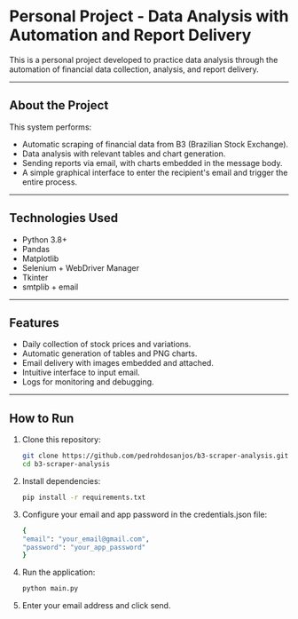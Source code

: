 # Personal Project - Data Analysis with Automation and Report Delivery

This is a personal project developed to practice data analysis through the automation of financial data collection, analysis, and report delivery.

---

## About the Project

This system performs:

- Automatic scraping of financial data from B3 (Brazilian Stock Exchange).  
- Data analysis with relevant tables and chart generation.  
- Sending reports via email, with charts embedded in the message body.  
- A simple graphical interface to enter the recipient's email and trigger the entire process.

---

## Technologies Used

- Python 3.8+  
- Pandas  
- Matplotlib  
- Selenium + WebDriver Manager  
- Tkinter  
- smtplib + email  

---

## Features

- Daily collection of stock prices and variations.  
- Automatic generation of tables and PNG charts.  
- Email delivery with images embedded and attached.  
- Intuitive interface to input email.  
- Logs for monitoring and debugging.

---

## How to Run

1. Clone this repository:  
   ```bash
   git clone https://github.com/pedrohdosanjos/b3-scraper-analysis.git
   cd b3-scraper-analysis

2. Install dependencies:
    ```bash
    pip install -r requirements.txt

3. Configure your email and app password in the credentials.json file:
    ```bash
    {
    "email": "your_email@gmail.com",
    "password": "your_app_password"
    }

4. Run the application:
    ```bash
    python main.py

5. Enter your email address and click send.
